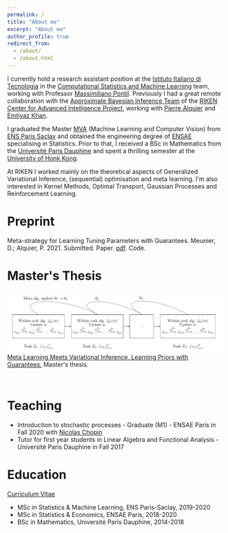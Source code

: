 ```yaml
---
permalink: /
title: "About me"
excerpt: "About me"
author_profile: true
redirect_from: 
  - /about/
  - /about.html
---
```


I currently hold a research assistant position at the [Istituto Italiano di Tecnologia](https://iit.it) in the [Computational Statistics and Machine Learning](https://www.iit.it/research/lines/computational-statistics-and-machine-learning) team, working with Professor [Massimiliano Pontil](https://scholar.google.com/citations?user=lcOacs8AAAAJ&hl=en). Previously I had a great remote collaboration with the [Approximate Bayesian Inference Team](https://team-approx-bayes.github.io "ApproxBayesTeam") of the [RIKEN Center for Advanced Intelligence Project](https://aip.riken.jp "RikenAIP"), working with [Pierre Alquier](https://pierrealquier.github.io) and [Emtiyaz Khan](https://emtiyaz.github.io). 

I graduated the Master [MVA](http://math.ens-paris-saclay.fr/version-francaise/formations/master-mva/) (Machine Learning and Computer Vision) from [ENS Paris Saclay](https://ens-paris-saclay.fr/en) and obtained the engineering degree of [ENSAE](https://www.ensae.fr/en/) specialising in Statistics. Prior to that, I received a BSc in Mathematics from the [Université Paris Dauphine](https://dauphine.psl.eu/en/) and spent a thrilling semester at the [University of Honk Kong](https://www.hku.hk). 

At RIKEN I worked mainly on the theoretical aspects of Generalized Variational Inference, (sequential) optimisation and meta learning. I'm also interested in Kernel Methods, Optimal Transport, Gaussian Processes and Reinforcement Learning.

Preprint
======
Meta-strategy for Learning Tuning Parameters with Guarantees. Meunier, D.; Alquier, P. 2021. Submitted. Paper. [pdf](../files/paperv1_ARXIV.pdf). Code.

Master's Thesis
======
<img align="left" src="../images/metagraph.png" width="500"> 

[Meta Learning Meets Variational Inference, Learning Priors with Guarantees.](../files/RikenReport.pdf) Master's thesis.

&nbsp;  

Teaching
======
- Introduction to stochastic processes - Graduate (M1) - ENSAE Paris in Fall 2020 with [Nicolas Chopin](https://sites.google.com/site/nicolaschopinstatistician/)
- Tutor for first year students in Linear Algebra and Functional Analysis - Université Paris Dauphine in Fall 2017

Education
======

[Curriculum Vitae](../files/MeunierDimitriResume.pdf)

- MSc in Statistics & Machine Learning, ENS Paris-Saclay, 2019-2020
- MSc in Statistics & Economics, ENSAE Paris, 2018-2020
- BSc in Mathematics, Université Paris Dauphine, 2014-2018





